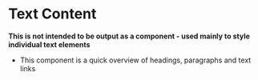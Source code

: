 # Text Content

**This is not intended to be output as a component - used mainly to style individual text elements**

- This component is a quick overview of headings, paragraphs and text links
